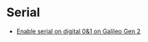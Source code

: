 # Serial

- [Enable serial on digital 0&1 on Galileo Gen 2](https://software.intel.com/en-us/forums/internet-of-things/topic/535049)

